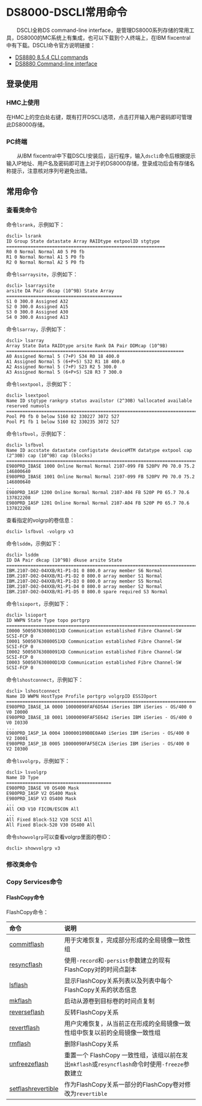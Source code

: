 # DS8000-DSCLI常用命令
&#8195;&#8195;DSCLI全称DS command-line interface，是管理DS8000系列存储的常用工具，DS8000的MC系统上有集成，也可以下载到个人终端上，在IBM fixcentral中有下载。DSCLI命令官方说明链接：
- [DS8880 8.5.4 CLI commands](https://www.ibm.com/docs/en/ds8880/8.5.4?topic=interface-cli-commands)
- [DS8880 Command-line interface](https://www.ibm.com/docs/en/ds8880/8.5.4?topic=reference-command-line-interface)

## 登录使用
### HMC上使用
在HMC上的空白处右键，既有打开DSCLI选项，点击打开输入用户密码即可管理此DS8000存储。
### PC终端
&#8195;&#8195;从IBM fixcentral中下载DSCLI安装后，运行程序，输入`dscli`命令后根据提示输入IP地址、用户名及密码即可连上对于的DS8000存储，登录成功后会有存储名称提示，注意核对序列号避免出错。
## 常用命令
### 查看类命令
命令`lsrank`，示例如下：
```
dscli> lsrank
ID Group State datastate Array RAIDtype extpoolID stgtype
===========================================================
R0 0 Normal Normal A0 5 P0 fb
R1 0 Normal Normal A1 5 P0 fb
R2 0 Normal Normal A2 5 P0 fb
```
命令`lsarraysite`，示例如下：
```
dscli> lsarraysite
arsite DA Pair dkcap (10^9B) State Array
===========================================
S1 0 300.0 Assigned A32
S2 0 300.0 Assigned A15
S3 0 300.0 Assigned A30
S4 0 300.0 Assigned A13
```
命令`lsarray`，示例如下：
```
dscli> lsarray
Array State Data RAIDtype arsite Rank DA Pair DDMcap (10^9B)
==================================================================
A0 Assigned Normal 5 (7+P) S34 R0 18 400.0
A1 Assigned Normal 5 (6+P+S) S32 R1 18 400.0
A2 Assigned Normal 5 (7+P) S23 R2 5 300.0
A3 Assigned Normal 5 (6+P+S) S28 R3 7 300.0
```
命令`lsextpool`，示例如下：
```
dscli> lsextpool
Name ID stgtype rankgrp status availstor (2^30B) %allocated available reserved numvols
======================================================================================
Pool P0 fb 0 below 5160 82 330227 3072 527
Pool P1 fb 1 below 5160 82 330235 3072 527
```
命令`lsfbvol`，示例如下：
```
dscli> lsfbvol
Name ID accstate datastate configstate deviceMTM datatype extpool cap (2^30B) cap (10^9B) cap (blocks)
======================================================================================================
E980PRD_IBASE 1000 Online Normal Normal 2107-099 FB 520PV P0 70.0 75.2 146800640
E980PRD_IBASE 1001 Online Normal Normal 2107-099 FB 520PV P0 70.0 75.2 146800640
...
E980PRD_IASP 1200 Online Normal Normal 2107-A04 FB 520P P0 65.7 70.6 137822208
E980PRD_IASP 1201 Online Normal Normal 2107-A04 FB 520P P0 65.7 70.6 137822208
```
查看指定的volgrp的卷信息：
```
dscli> lsfbvol -volgrp v3
```
命令`lsddm`，示例如下：
```
dscli> lsddm
ID DA Pair dkcap (10^9B) dkuse arsite State
===============================================================================
IBM.2107-D02-04XXB/R1-P1-D1 0 800.0 array member S6 Normal
IBM.2107-D02-04XXB/R1-P1-D2 0 800.0 array member S1 Normal
IBM.2107-D02-04XXB/R1-P1-D3 0 800.0 array member S5 Normal
IBM.2107-D02-04XXB/R1-P1-D4 0 800.0 array member S2 Normal
IBM.2107-D02-04XXB/R1-P1-D5 0 800.0 spare required S3 Normal
```
命令`lsioport`，示例如下：
```
dscli> lsioport
ID WWPN State Type topo portgrp
==============================================================================
I0000 50050763080011XD Communication established Fibre Channel-SW SCSI-FCP 0
I0001 50050763080051XD Communication established Fibre Channel-SW SCSI-FCP 0
I0002 50050763080091XD Communication established Fibre Channel-SW SCSI-FCP 0
I0003 500507630800D1XD Communication established Fibre Channel-SW SCSI-FCP 0
```
命令`lshostconnect`，示例如下：
```
dscli> lshostconnect
Name ID WWPN HostType Profile portgrp volgrpID ESSIOport
================================================================================
E980PRD_IBASE_1A 0000 10000090FAF6D5A4 iSeries IBM iSeries - OS/400 0 V0 I0000
E980PRD_IBASE_1B 0001 10000090FAF5E642 iSeries IBM iSeries - OS/400 0 V0 I0330
...
E980PRD_IASP_1A 0004 100000109B0E0A40 iSeries IBM iSeries - OS/400 0 V2 I0001
E980PRD_IASP_1B 0005 10000090FAF5EC2A iSeries IBM iSeries - OS/400 0 V2 I0300
```
命令`lsvolgrp`，示例如下：
```
dscli> lsvolgrp
Name ID Type
=======================================
E980PRD_IBASE V0 OS400 Mask
E980PRD_IASP V2 OS400 Mask
E980PRD_IASP V3 OS400 Mask
...
All CKD V10 FICON/ESCON All
...
All Fixed Block-512 V20 SCSI All
All Fixed Block-520 V30 OS400 All
```
命令`showvolgrp`可以查看volgrp里面的卷ID：
```
dscli> showvolgrp v3
```
### 修改类命令

### Copy Services命令
#### FlashCopy命令
FlashCopy命令：

命令|说明
:---|:---
[commitflash](https://www.ibm.com/docs/en/ST5GLJ_8.5.4/com.ibm.storage.ssic.help.doc/f2c_clicommitflash_1vd000.html)|用于灾难恢复，完成部分形成的全局镜像一致性组
[resyncflash](https://www.ibm.com/docs/en/ST5GLJ_8.5.4/com.ibm.storage.ssic.help.doc/f2c_cliincflash_1vd004.html)|使用`-record`和`-persist`参数建立的现有FlashCopy对的时间点副本
[lsflash](https://www.ibm.com/docs/en/ST5GLJ_8.5.4/com.ibm.storage.ssic.help.doc/f2c_clilsflash_1kz82u.html)|显示FlashCopy关系列表以及列表中每个FlashCopy关系的状态信息
[mkflash](https://www.ibm.com/docs/en/ST5GLJ_8.5.4/com.ibm.storage.ssic.help.doc/f2c_climkflash_1kz8nz.html)|启动从源卷到目标卷的时间点复制
[reverseflash](https://www.ibm.com/docs/en/ST5GLJ_8.5.4/com.ibm.storage.ssic.help.doc/f2c_clireverseflash_1kz8m0.html)|反转FlashCopy关系
[revertflash](https://www.ibm.com/docs/en/ST5GLJ_8.5.4/com.ibm.storage.ssic.help.doc/f2c_clirevertflash_1kz8m1.html)|用户灾难恢复，从当前正在形成的全局镜像一致性组中恢复以前的全局镜像一致性组
[rmflash ](https://www.ibm.com/docs/en/ST5GLJ_8.5.4/com.ibm.storage.ssic.help.doc/f2c_clirmflash_1kz7xe.html)|删除FlashCopy关系
[unfreezeflash ](https://www.ibm.com/docs/en/ST5GLJ_8.5.4/com.ibm.storage.ssic.help.doc/f2c_clirmflashconsistency_1vd00b.html)|重置一个 FlashCopy 一致性组，该组以前在发出`mkflash`或`resyncflash`命令时使用`-freeze`参数建立
[setflashrevertible](https://www.ibm.com/docs/en/ST5GLJ_8.5.4/com.ibm.storage.ssic.help.doc/f2c_clisetflashrevertible_1kz8m2.html)|作为FlashCopy关系一部分的FlashCopy卷对修改为`revertible`